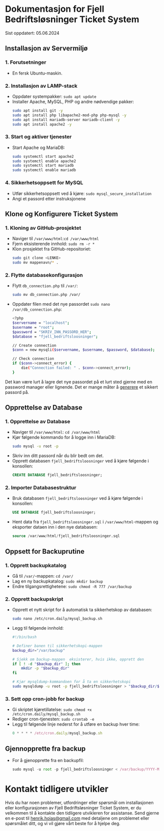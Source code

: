 # Dokumentasjon for Fjell Bedriftsløsninger Ticket System
Sist oppdatert: 05.06.2024
## Installasjon av Servermiljø

### 1. Forutsetninger
- En fersk Ubuntu-maskin.

### 2. Installasjon av LAMP-stack
- Oppdater systempakker: `sudo apt update`
- Installer Apache, MySQL, PHP og andre nødvendige pakker:
  ```bash
  sudo apt install git -y
  sudo apt install php libapache2-mod-php php-mysql -y
  sudo apt install mariadb-server mariadb-client -y
  sudo apt install apache2 -y
  ```

### 3. Start og aktiver tjenester
- Start Apache og MariaDB:
  ```bash
  sudo systemctl start apache2
  sudo systemctl enable apache2
  sudo systemctl start mariadb
  sudo systemctl enable mariadb
  ```

### 4. Sikkerhetsoppsett for MySQL
- Utfør sikkerhetsoppsett ved å kjøre: `sudo mysql_secure_installation`
- Angi et passord etter instruksjonene

## Klone og Konfigurere Ticket System

### 1. Kloning av GitHub-prosjektet
- Naviger til `/var/www/html`:`cd /var/www/html`
- Fjern eksisterende innhold: `sudo rm -r *`
- Klon prosjektet fra GitHub-repositoriet:
  ```bash
  sudo git clone <LENKE>
  sudo mv mappenavn/* .
  ```

### 2. Flytte databasekonfigurasjon
- Flytt `db_connection.php` til `/var/`:
  ```bash
  sudo mv db_connection.php /var/
  ```
- Oppdater filen med det nye passordet `sudo nano /var/db_connection.php`:
  ```bash
  <?php
  $servername = "localhost";
  $username = "root";
  $password = "SKRIV_INN_PASSORD_HER";
  $database = "fjell_bedriftsloosninger";

  // Create connection
  $conn = new mysqli($servername, $username, $password, $database);

  // Check connection
  if ($conn->connect_error) {
      die("Connection failed: " . $conn->connect_error);
  }
  ```
Det kan være lurt å lagre det nye passordet på et lurt sted gjerne med en password manager eller lignende. Det er mange måter å [generere](https://1password.com/password-generator/) et sikkert passord på.

## Opprettelse av Database

### 1. Opprettelse av Database
- Naviger til `/var/www/html`: `cd /var/www/html`
- Kjør følgende kommando for å logge inn i MariaDB:
  ```bash
  sudo mysql -u root -p
  ```
- Skriv inn ditt passord når du blir bedt om det.
- Opprett databasen `fjell_bedriftsloosninger` ved å kjøre følgende i konsollen:
    ```sql
  CREATE DATABASE fjell_bedriftsloosninger;
  ```
### 2. Importer Databasestruktur
- Bruk databasen `fjell_bedriftsloosninger` ved å kjøre følgende i konsollen:
  ```sql
  USE DATABASE fjell_bedriftsloosninger;
  ```
- Hent data fra `fjell_bedriftsloosninger.sql` i `/var/www/html`-mappen og eksporter dataen inn i den nye databasen:
  ```sql
  source /var/www/html/fjell_bedriftsloosninger.sql
  ```

## Oppsett for Backuprutine
### 1. Opprett backupkatalog
- Gå til `/var/`-mappen: `cd /var/`
- Lag en ny backupkatalog: `sudo mkdir backup`
- Endre tilgangsrettighetene: `sudo chmod -R 777 /var/backup`


### 2. Opprett backupskript
- Opprett et nytt skript for å automatisk ta sikkerhetskop av databasen:
  ```bash
  sudo nano /etc/cron.daily/mysql_backup.sh
  ```
- Legg til følgende innhold:
  ```bash
  #!/bin/bash
  
  # Definer banen til sikkerhetskopi-mappen
  backup_dir="/var/backup"

  # Sjekk om backup-mappen  eksisterer, hvis ikke, opprett den
  if [ ! -d "$backup_dir" ]; then
      mkdir -p "$backup_dir"
  fi

  # Kjør mysqldump-kommandoen for å ta en sikkerhetskopi
  sudo mysqldump -u root -p fjell_bedriftsloosninger > "$backup_dir/$(date +\%Y-\%m-\%d_%H:%M).sql"
  ```

### 3. Sett opp cron-jobb for backup
- Gi skriptet kjøretillatelse: `sudo chmod +x /etc/cron.daily/mysql_backup.sh`
- Rediger cron-tjenesten: `sudo crontab -e`
- Legg til følgende linje nederst for å utføre en backup hver time:
  ```javascript
  0 * * * * /etc/cron.daily/mysql_backup.sh
  ```

## Gjennopprette fra backup
- For å gjenopprette fra en backupfil:
  ```javascript
  sudo mysql -u root -p fjell_bedriftsloosninger < /var/backup/YYYY-MM-DD_HH:MM.sql
  ```
# Kontakt tidligere utvikler
Hvis du har noen problemer, utfordringer eller spørsmål om installasjonen eller konfigurasjonen av Fjell Bedriftsløsninger Ticket System, er du velkommen til å kontakte den tidligere utvikleren for assistanse. Send gjerne en e-post til [henrik.hoias@gmail.com](mailto:henrik.hoias@gmail.com) med detaljene om problemet eller spørsmålet ditt, og vi vil gjøre vårt beste for å hjelpe deg.
